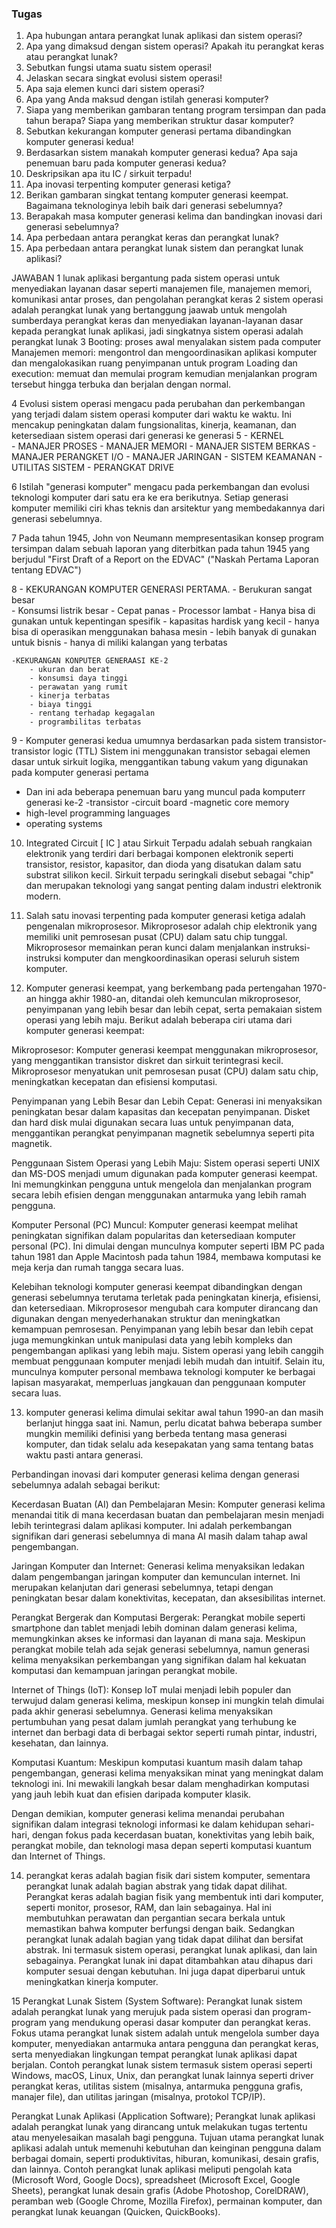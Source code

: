 ### Tugas
1.	Apa hubungan antara perangkat lunak aplikasi dan sistem operasi?
2.	Apa yang dimaksud dengan sistem operasi? Apakah itu perangkat keras atau perangkat lunak?
3.	Sebutkan fungsi utama suatu sistem operasi!
4.	Jelaskan secara singkat evolusi sistem operasi!
5.	Apa saja elemen kunci dari sistem operasi?
6.	Apa yang Anda maksud dengan istilah generasi komputer?
7.	Siapa yang memberikan gambaran tentang program tersimpan dan pada tahun berapa? Siapa yang memberikan struktur dasar komputer?
8.	Sebutkan kekurangan komputer generasi pertama dibandingkan komputer generasi kedua!
9.	Berdasarkan sistem manakah komputer generasi kedua? Apa saja penemuan baru pada komputer generasi kedua?
10.	Deskripsikan apa itu IC / sirkuit terpadu!
11.	Apa inovasi terpenting komputer generasi ketiga?
12.	Berikan gambaran singkat tentang komputer generasi keempat. Bagaimana teknologinya lebih baik dari generasi sebelumnya?
13.	Berapakah masa komputer generasi kelima dan bandingkan inovasi dari generasi sebelumnya?
14.	Apa perbedaan antara perangkat keras dan perangkat lunak?
15.	Apa perbedaan antara perangkat lunak sistem dan perangkat lunak aplikasi?

JAWABAN
1	lunak aplikasi bergantung pada sistem operasi untuk menyediakan layanan     dasar seperti manajemen file, manajemen memori, komunikasi antar proses, dan pengolahan perangkat keras
2 	sistem operasi adalah perangkat lunak yang bertanggung jaawab untuk mengolah sumberdaya perangkat keras dan menyediakan layanan-layanan dasar kepada perangkat lunak aplikasi, jadi singkatnya sistem operasi adalah perangkat lunak
3	Booting: proses awal menyalakan sistem pada computer
Manajemen memori: mengontrol dan mengoordinasikan aplikasi komputer dan mengalokasikan ruang penyimpanan untuk program
Loading dan execution: memuat dan memulai program kemudian menjalankan program tersebut hingga terbuka dan berjalan dengan normal.





4	Evolusi sistem operasi mengacu pada perubahan dan perkembangan yang terjadi dalam sistem operasi komputer dari waktu ke waktu. Ini mencakup peningkatan dalam fungsionalitas, kinerja, keamanan, dan ketersediaan sistem operasi dari generasi ke generasi
5	- KERNEL 	
	- MANAJER PROSES
	- MANAJER MEMORI
	- MANAJER SISTEM BERKAS
	- MANAJER PERANGKET I/O
	- MANAJER JARINGAN 
	- SISTEM KEAMANAN
	- UTILITAS SISTEM 
	- PERANGKAT DRIVE

6	Istilah "generasi komputer" mengacu pada perkembangan dan evolusi teknologi komputer dari satu era ke era berikutnya. Setiap generasi komputer memiliki ciri khas teknis dan arsitektur yang membedakannya dari generasi sebelumnya.

7	Pada tahun 1945, John von Neumann mempresentasikan konsep program tersimpan dalam sebuah laporan yang diterbitkan pada tahun 1945 yang berjudul "First Draft of a Report on the EDVAC" ("Naskah Pertama Laporan tentang EDVAC")
	
8	- KEKURANGAN KOMPUTER GENERASI PERTAMA.
		- Berukuran sangat besar  
		- Konsumsi listrik besar
		- Cepat panas 
		- Processor lambat 
		- Hanya bisa di gunakan untuk kepentingan spesifik
		- kapasitas hardisk yang kecil 
		- hanya bisa di operasikan menggunakan bahasa mesin 
		- lebih banyak di gunakan untuk bisnis 
		- hanya di miliki kalangan yang terbatas 
	
	-KEKURANGAN KONPUTER GENERAASI KE-2
		- ukuran dan berat 
		- konsumsi daya tinggi
		- perawatan yang rumit
		- kinerja terbatas 
		- biaya tinggi 
		- rentang terhadap kegagalan
		- programbilitas terbatas 


9	- Komputer generasi kedua umumnya berdasarkan pada sistem transistor- transistor logic (TTL)  Sistem ini menggunakan transistor sebagai elemen  dasar untuk sirkuit logika, menggantikan tabung vakum yang digunakan  pada komputer generasi pertama
	
-	Dan ini ada beberapa penemuan baru yang muncul pada komputerr   generasi ke-2
-transistor 
-circuit board
-magnetic core memory
- high-level programming languages
- operating systems

10.	Integrated Circuit [ IC ] atau Sirkuit Terpadu adalah sebuah rangkaian elektronik yang terdiri dari berbagai komponen elektronik seperti transistor, resistor, kapasitor, dan dioda yang disatukan dalam satu substrat silikon kecil. Sirkuit terpadu seringkali disebut sebagai "chip" dan merupakan teknologi yang sangat penting dalam industri elektronik modern.

11.	Salah satu inovasi terpenting pada komputer generasi ketiga adalah pengenalan mikroprosesor. Mikroprosesor adalah chip elektronik yang memiliki unit pemrosesan pusat (CPU) dalam satu chip tunggal. Mikroprosesor memainkan peran kunci dalam menjalankan instruksi-instruksi komputer dan mengkoordinasikan operasi seluruh sistem komputer.

12.	Komputer generasi keempat, yang berkembang pada pertengahan 1970-an hingga akhir 1980-an, ditandai oleh kemunculan mikroprosesor, penyimpanan yang lebih besar dan lebih cepat, serta pemakaian sistem operasi yang lebih maju. Berikut adalah beberapa ciri utama dari komputer generasi keempat:

Mikroprosesor:
 Komputer generasi keempat menggunakan mikroprosesor, yang menggantikan transistor diskret dan sirkuit terintegrasi kecil. Mikroprosesor menyatukan unit pemrosesan pusat (CPU) dalam satu chip, meningkatkan kecepatan dan efisiensi komputasi.

Penyimpanan yang Lebih Besar dan Lebih Cepat:
 Generasi ini menyaksikan peningkatan besar dalam kapasitas dan kecepatan penyimpanan. Disket dan hard disk mulai digunakan secara luas untuk penyimpanan data, menggantikan perangkat penyimpanan magnetik sebelumnya seperti pita magnetik.

Penggunaan Sistem Operasi yang Lebih Maju: 
Sistem operasi seperti UNIX dan MS-DOS menjadi umum digunakan pada komputer generasi keempat. Ini memungkinkan pengguna untuk mengelola dan menjalankan program secara lebih efisien dengan menggunakan antarmuka yang lebih ramah pengguna.

Komputer Personal (PC) Muncul: 
Komputer generasi keempat melihat peningkatan signifikan dalam popularitas dan ketersediaan komputer personal (PC). Ini dimulai dengan munculnya komputer seperti IBM PC pada tahun 1981 dan Apple Macintosh pada tahun 1984, membawa komputasi ke meja kerja dan rumah tangga secara luas.

Kelebihan teknologi komputer generasi keempat dibandingkan dengan generasi sebelumnya terutama terletak pada peningkatan kinerja, efisiensi, dan ketersediaan. Mikroprosesor mengubah cara komputer dirancang dan digunakan dengan menyederhanakan struktur dan meningkatkan kemampuan pemrosesan. Penyimpanan yang lebih besar dan lebih cepat juga memungkinkan untuk manipulasi data yang lebih kompleks dan pengembangan aplikasi yang lebih maju. Sistem operasi yang lebih canggih membuat penggunaan komputer menjadi lebih mudah dan intuitif. Selain itu, munculnya komputer personal membawa teknologi komputer ke berbagai lapisan masyarakat, memperluas jangkauan dan penggunaan komputer secara luas.

13.	komputer generasi kelima dimulai sekitar awal tahun 1990-an dan masih berlanjut hingga saat ini. Namun, perlu dicatat bahwa beberapa sumber mungkin memiliki definisi yang berbeda tentang masa generasi komputer, dan tidak selalu ada kesepakatan yang sama tentang batas waktu pasti antara generasi.

Perbandingan inovasi dari komputer generasi kelima dengan generasi sebelumnya adalah sebagai berikut:

Kecerdasan Buatan (AI) dan Pembelajaran Mesin: 
Komputer generasi kelima menandai titik di mana kecerdasan buatan dan pembelajaran mesin menjadi lebih terintegrasi dalam aplikasi komputer. Ini adalah perkembangan signifikan dari generasi sebelumnya di mana AI masih dalam tahap awal pengembangan.

Jaringan Komputer dan Internet: 
Generasi kelima menyaksikan ledakan dalam pengembangan jaringan komputer dan kemunculan internet. Ini merupakan kelanjutan dari generasi sebelumnya, tetapi dengan peningkatan besar dalam konektivitas, kecepatan, dan aksesibilitas internet.

Perangkat Bergerak dan Komputasi Bergerak: 
Perangkat mobile seperti smartphone dan tablet menjadi lebih dominan dalam generasi kelima, memungkinkan akses ke informasi dan layanan di mana saja. Meskipun perangkat mobile telah ada sejak generasi sebelumnya, namun generasi kelima menyaksikan perkembangan yang signifikan dalam hal kekuatan komputasi dan kemampuan jaringan perangkat mobile.

Internet of Things (IoT): 
Konsep IoT mulai menjadi lebih populer dan terwujud dalam generasi kelima, meskipun konsep ini mungkin telah dimulai pada akhir generasi sebelumnya. Generasi kelima menyaksikan pertumbuhan yang pesat dalam jumlah perangkat yang terhubung ke internet dan berbagi data di berbagai sektor seperti rumah pintar, industri, kesehatan, dan lainnya.

Komputasi Kuantum: 
Meskipun komputasi kuantum masih dalam tahap pengembangan, generasi kelima menyaksikan minat yang meningkat dalam teknologi ini. Ini mewakili langkah besar dalam menghadirkan komputasi yang jauh lebih kuat dan efisien daripada komputer klasik.

Dengan demikian, komputer generasi kelima menandai perubahan signifikan dalam integrasi teknologi informasi ke dalam kehidupan sehari-hari, dengan fokus pada kecerdasan buatan, konektivitas yang lebih baik, perangkat mobile, dan teknologi masa depan seperti komputasi kuantum dan Internet of Things.


14.	perangkat keras adalah bagian fisik dari sistem komputer, sementara perangkat lunak adalah bagian abstrak yang tidak dapat dilihat. Perangkat keras adalah bagian fisik yang membentuk inti dari komputer, seperti monitor, prosesor, RAM, dan lain sebagainya. Hal ini membutuhkan perawatan dan pergantian secara berkala untuk memastikan bahwa komputer berfungsi dengan baik. 
Sedangkan perangkat lunak adalah bagian yang tidak dapat dilihat dan bersifat abstrak. Ini termasuk sistem operasi, perangkat lunak aplikasi, dan lain sebagainya. Perangkat lunak ini dapat ditambahkan atau dihapus dari komputer sesuai dengan kebutuhan. Ini juga dapat diperbarui untuk meningkatkan kinerja komputer.

15	Perangkat Lunak Sistem (System Software):
Perangkat lunak sistem adalah perangkat lunak yang merujuk pada sistem operasi dan program-program yang mendukung operasi dasar komputer dan perangkat keras.
Fokus utama perangkat lunak sistem adalah untuk mengelola sumber daya komputer, menyediakan antarmuka antara pengguna dan perangkat keras, serta menyediakan lingkungan tempat perangkat lunak aplikasi dapat berjalan.
Contoh perangkat lunak sistem termasuk sistem operasi seperti Windows, macOS, Linux, Unix, dan perangkat lunak lainnya seperti driver perangkat keras, utilitas sistem (misalnya, antarmuka pengguna grafis, manajer file), dan utilitas jaringan (misalnya, protokol TCP/IP).

Perangkat Lunak Aplikasi (Application Software);
Perangkat lunak aplikasi adalah perangkat lunak yang dirancang untuk melakukan tugas tertentu atau menyelesaikan masalah bagi pengguna.
Tujuan utama perangkat lunak aplikasi adalah untuk memenuhi kebutuhan dan keinginan pengguna dalam berbagai domain, seperti produktivitas, hiburan, komunikasi, desain grafis, dan lainnya.
Contoh perangkat lunak aplikasi meliputi pengolah kata (Microsoft Word, Google Docs), spreadsheet (Microsoft Excel, Google Sheets), perangkat lunak desain grafis (Adobe Photoshop, CorelDRAW), peramban web (Google Chrome, Mozilla Firefox), permainan komputer, dan perangkat lunak keuangan (Quicken, QuickBooks).
